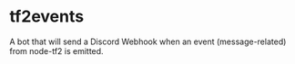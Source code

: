 # tf2events
A bot that will send a Discord Webhook when an event (message-related) from node-tf2 is emitted.
